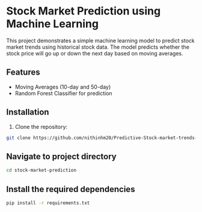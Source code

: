 # Stock Market Prediction using Machine Learning

This project demonstrates a simple machine learning model to predict stock market trends using historical stock data. The model predicts whether the stock price will go up or down the next day based on moving averages.

## Features
- Moving Averages (10-day and 50-day)
- Random Forest Classifier for prediction

## Installation

1. Clone the repository:
```bash
git clone https://github.com/nithinhm20/Predictive-Stock-market-trends-using-machine-learning.git
```

## Navigate to project directory

```bash
cd stock-market-prediction
```

## Install the required dependencies

```bash
pip install -r requirements.txt
```
